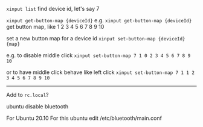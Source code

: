 `xinput list`
find device id, let's say 7

`xinput get-button-map {deviceId}`
e.g.
`xinput get-button-map {deviceId}`
get button map, like 1 2 3 4 5 6 7 8 9 10

set a new button map for a device id
`xinput set-button-map {deviceId} {map}`

e.g. to disable middle click
`xinput set-button-map 7 1 0 2 3 4 5 6 7 8 9 10`

or to have middle click behave like left click
`xinput set-button-map 7 1 1 2 3 4 5 6 7 8 9 10`


----

Add to `rc.local`?


ubuntu disable  bluetooth

For Ubuntu 20.10 For this ubuntu edit /etc/bluetooth/main.conf